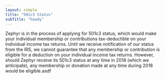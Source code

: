 ```yaml
---
layout: simple
title: "501c3 Status"
subTitle: "howdy"
---
```


Zephyr is in the process of applying for 501c3 status, which would make your individual membership or contributions tax-deductible on your individual income tax returns. Until we receive notification of our status from the IRS, we cannot guarantee that any membership or contribution is eligible for a deduction on your individual income tax returns.  However, should Zephyr receive its 501c3 status at any time in 2018 (which we anticipate), any membership or donation made at any time during 2018 would be eligible.asdf
